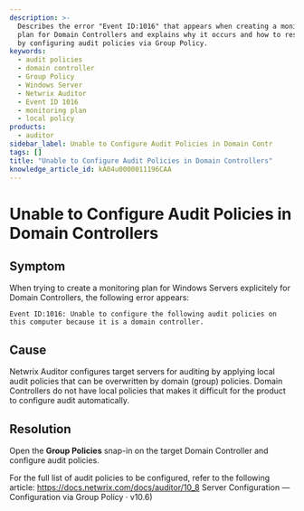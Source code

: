 ```yaml
---
description: >-
  Describes the error "Event ID:1016" that appears when creating a monitoring
  plan for Domain Controllers and explains why it occurs and how to resolve it
  by configuring audit policies via Group Policy.
keywords:
  - audit policies
  - domain controller
  - Group Policy
  - Windows Server
  - Netwrix Auditor
  - Event ID 1016
  - monitoring plan
  - local policy
products:
  - auditor
sidebar_label: Unable to Configure Audit Policies in Domain Contr
tags: []
title: "Unable to Configure Audit Policies in Domain Controllers"
knowledge_article_id: kA04u0000011196CAA
---
```


# Unable to Configure Audit Policies in Domain Controllers

## Symptom

When trying to create a monitoring plan for Windows Servers explicitely for Domain Controllers, the following error appears:

```
Event ID:1016: Unable to configure the following audit policies on this computer because it is a domain controller.
```

## Cause

Netwrix Auditor configures target servers for auditing by applying local audit policies that can be overwritten by domain (group) policies. Domain Controllers do not have local policies that makes it difficult for the product to configure audit automatically.

## Resolution

Open the **Group Policies** snap-in on the target Domain Controller and configure audit policies.

For the full list of audit policies to be configured, refer to the following article: https://docs.netwrix.com/docs/auditor/10_8 Server Configuration — Configuration via Group Policy · v10.6)
